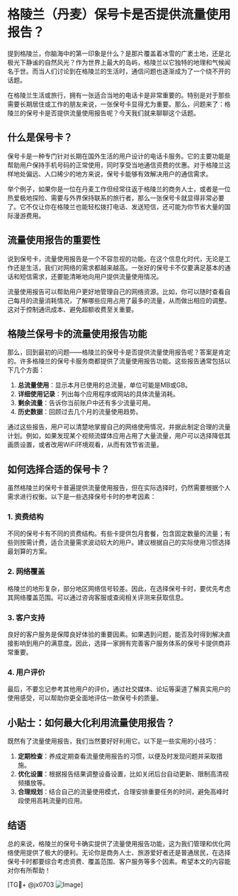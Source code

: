 # 格陵兰（丹麦）保号卡是否提供流量使用报告？

提到格陵兰，你脑海中的第一印象是什么？是那片覆盖着冰雪的广袤土地，还是北极光下静谧的自然风光？作为世界上最大的岛屿，格陵兰以它独特的地理和气候闻名于世。而当人们讨论到在格陵兰的生活时，通信问题也逐渐成为了一个绕不开的话题。

在格陵兰生活或旅行，拥有一张适合当地的电话卡是非常重要的。特别是对于那些需要长期居住或工作的朋友来说，一张保号卡显得尤为重要。那么，问题来了：格陵兰的保号卡是否提供流量使用报告呢？今天我们就来聊聊这个话题。

## 什么是保号卡？

保号卡是一种专门针对长期在国外生活的用户设计的电话卡服务。它的主要功能是帮助用户保持手机号码的正常使用，同时享受当地通信资费的优惠。对于格陵兰这样地处偏远、人口稀少的地方来说，保号卡能够有效解决用户的通信需求。

举个例子，如果你是一位在丹麦工作但经常往返于格陵兰的商务人士，或者是一位热爱极地探险、需要与外界保持联系的旅行者，那么一张保号卡就显得非常必要了。它不仅让你在格陵兰也能轻松拨打电话、发送短信，还可能为你节省大量的国际漫游费用。

## 流量使用报告的重要性

说到保号卡，流量使用报告是一个不容忽视的功能。在这个信息化时代，无论是工作还是生活，我们对网络的需求都越来越高。一张好的保号卡不仅要满足基本的通话和短信需求，还要能清晰地向用户提供流量使用情况。

流量使用报告可以帮助用户更好地管理自己的网络资源。比如，你可以随时查看自己每月的流量消耗情况，了解哪些应用占用了最多的流量，从而做出相应的调整。这对于控制通讯成本、避免超额收费至关重要。

## 格陵兰保号卡的流量使用报告功能

那么，回到最初的问题——格陵兰的保号卡是否提供流量使用报告呢？答案是肯定的。许多格陵兰的保号卡服务商都提供了流量使用报告功能。这些报告通常包括以下几个方面：

1. **总流量使用**：显示本月已使用的总流量，单位可能是MB或GB。
2. **详细使用记录**：列出每个应用程序或网站的具体流量消耗。
3. **剩余流量**：告诉你当前账户中还有多少流量可用。
4. **历史数据**：回顾过去几个月的流量使用趋势。

通过这些报告，用户可以清楚地掌握自己的网络使用情况，并据此制定合理的流量计划。例如，如果发现某个视频流媒体应用占用了大量流量，用户可以选择降低其画质设置，或者改用WiFi环境观看，从而有效节省流量。

## 如何选择合适的保号卡？

虽然格陵兰的保号卡普遍提供流量使用报告，但在实际选择时，仍然需要根据个人需求进行权衡。以下是一些选择保号卡时的参考因素：

### 1. 资费结构
不同的保号卡有不同的资费结构。有些卡提供包月套餐，包含固定数量的流量；有些则按需计费，适合流量需求波动较大的用户。建议根据自己的实际使用习惯选择最划算的方案。

### 2. 网络覆盖
格陵兰的地形复杂，部分地区网络信号较差。因此，在选择保号卡时，要优先考虑其网络覆盖范围。可以通过咨询客服或查阅相关评测来获取信息。

### 3. 客户支持
良好的客户服务是保障良好体验的重要因素。如果遇到问题，能否及时得到解决直接影响到用户的满意度。因此，选择一家拥有完善客户服务体系的保号卡提供商非常重要。

### 4. 用户评价
最后，不要忘记参考其他用户的评价。通过社交媒体、论坛等渠道了解真实用户的使用感受，可以帮助你更全面地评估一款保号卡的质量。

## 小贴士：如何最大化利用流量使用报告？

既然有了流量使用报告，我们当然要好好利用它。以下是一些实用的小技巧：

1. **定期检查**：养成定期查看流量使用报告的习惯，以便及时发现问题并采取措施。
2. **优化设置**：根据报告结果调整设备设置，比如关闭后台自动更新、限制高清视频播放等。
3. **合理规划**：结合自己的流量使用模式，合理安排重要任务的时间，避免高峰时段使用高耗流量的应用。

## 结语

总的来说，格陵兰的保号卡确实提供了流量使用报告功能，这为我们管理和优化网络使用提供了极大的便利。无论你是商务人士、旅游爱好者还是普通居民，在选择保号卡时都要综合考虑资费、覆盖范围、客户服务等多个因素。希望本文的内容能对你有所帮助！

[TG💪+ @jx0703 ![Image](https://github.com/user-attachments/assets/dbca1d08-cadb-493c-b0ec-ad6f7a83f270)]